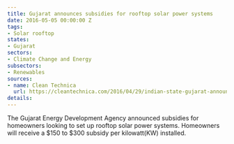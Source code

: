 ```yaml
---
title: Gujarat announces subsidies for rooftop solar power systems
date: 2016-05-05 00:00:00 Z
tags:
- Solar rooftop
states:
- Gujarat
sectors:
- Climate Change and Energy
subsectors:
- Renewables
sources:
- name: Clean Technica
  url: https://cleantechnica.com/2016/04/29/indian-state-gujarat-announces-subsidy-rooftop-solar-power-systems/
details: 
---
```


The Gujarat Energy Development Agency announced subsidies for homeowners looking to set up rooftop solar power systems. Homeowners will receive a $150 to $300 subsidy per kilowatt(KW) installed.
